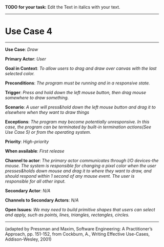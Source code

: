 **TODO for your task:** Edit the Text in italics with your text.

<hr>

# Use Case 4

<hr>

**Use Case**: *Draw*

**Primary Actor**: *User*

**Goal in Context**: *To allow users to drag and draw over canvas with the last selected color.*

**Preconditions**: *The program must be running and in a responsive state.*

**Trigger**: *Press and hold down the left mouse button, then drag mouse somewhere to draw something.*
  
**Scenario**: *A user will press&hold down the left mouse button and drag it to elsewhere when they want to draw things*
 
**Exceptions**: *The program may become potentially unresponsive. In this case, the program can be terminated by built-in termination actions(See Use Case 5) or from the operating system.*

**Priority**: *High-priority*

**When available**: *First release*

**Channel to actor**: *The primary actor communicates through I/O devices-the mouse. The system is responsible for changing a pixel color when the user presses&holds down mouse and drag it to where they want to draw, and should respond within 1 second of any mouse event. The user is responsible for all other input.*

**Secondary Actor**: *N/A*

**Channels to Secondary Actors**: *N/A*

**Open Issues**: *We may need to build primitive shapes that users can select and apply, such as points, lines, triangles, rectangles, circles.*

<hr>



(adapted by Pressman and Maxim, Software Engineering: A Practitioner’s Approach, pp. 151-152, from Cockburn,
A., Writing Effective Use-Cases, Addison-Wesley, 2001)
